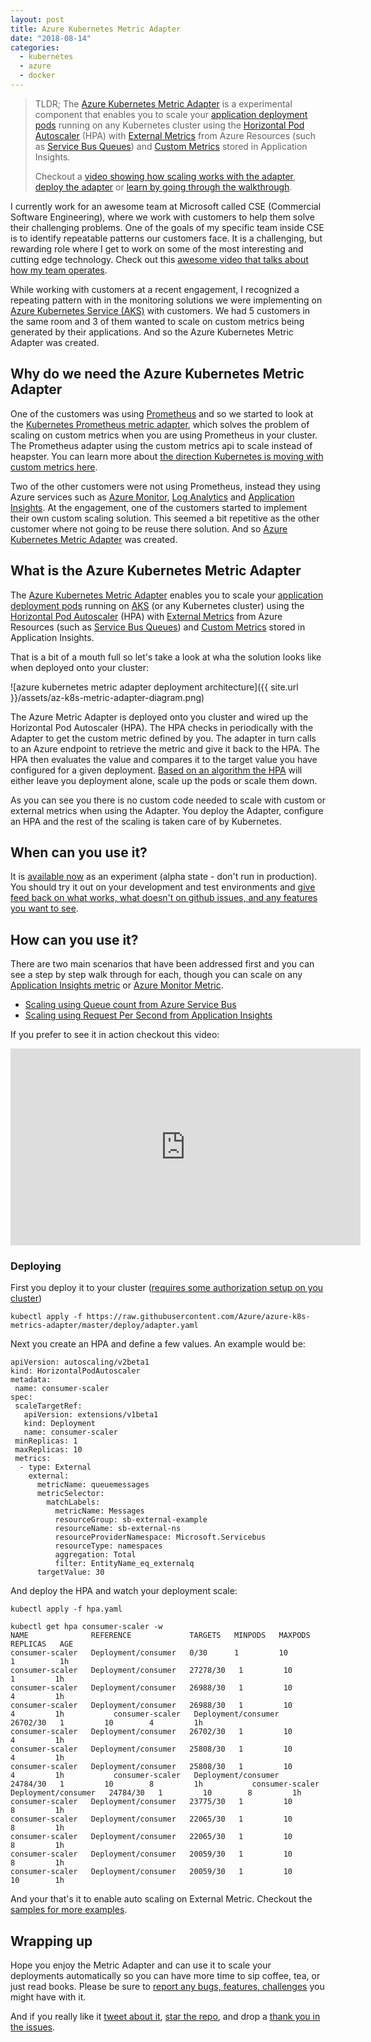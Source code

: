 ```yaml
---
layout: post
title: Azure Kubernetes Metric Adapter
date: "2018-08-14"
categories:
  - kubernetes
  - azure
  - docker
---
```


> TLDR;  The [Azure Kubernetes Metric Adapter](https://github.com/Azure/azure-k8s-metrics-adapter) is a experimental component that enables you to scale your [application deployment pods](https://kubernetes.io/docs/concepts/workloads/controllers/deployment/) running on any Kubernetes cluster using the [Horizontal Pod Autoscaler](https://kubernetes.io/docs/tasks/run-application/horizontal-pod-autoscale/) (HPA) with [External Metrics](#external-metrics) from Azure Resources (such as [Service Bus Queues](https://docs.microsoft.com/en-us/azure/service-bus-messaging/service-bus-dotnet-get-started-with-queues)) and [Custom Metrics](#custom-metrics) stored in Application Insights. 
> 
> Checkout a [video showing how scaling works with the adapter](https://www.youtube.com/watch?v=5pNpzwLLzW4&feature=youtu.be), [deploy the adapter](#deploy) or [learn by going through the walkthrough](samples/servicebus-queue/readme.md).

I currently work for an awesome team at Microsoft called CSE (Commercial Software Engineering), where we work with customers to help them solve their challenging problems.  One of the goals of my specific team inside CSE is to identify repeatable patterns our customers face.  It is a challenging, but rewarding role where I get to work on some of the most interesting and cutting edge technology.  Check out this [awesome video that talks about how my team operates](https://www.youtube.com/watch?v=hkSafeCoXfU&index=2&list=FLwhpLGRGQv1DqAl_bdLX-dQ).

While working with customers at a recent engagement, I recognized a repeating pattern with in the monitoring solutions we were implementing on [Azure Kubernetes Service (AKS)](https://docs.microsoft.com/en-us/azure/aks/) with customers.  We had 5 customers in the same room and 3 of them wanted to scale on custom metrics being generated by their applications. And so the Azure Kubernetes Metric Adapter was created.

## Why do we need the Azure Kubernetes Metric Adapter
One of the customers was using [Prometheus](https://prometheus.io/) and so we started to look at the [Kubernetes Prometheus metric adapter](https://github.com/stefanprodan/k8s-prom-hpa), which solves the problem of scaling on custom metrics when you are using Prometheus in your cluster.  The Prometheus adapter using the custom metrics api to scale instead of heapster.  You can learn more about [the direction Kubernetes is moving with custom metrics here](https://brancz.com/2018/01/05/prometheus-vs-heapster-vs-kubernetes-metrics-apis/).

Two of the other customers were not using Prometheus, instead they using Azure services such as [Azure Monitor](https://docs.microsoft.com/en-us/azure/monitoring-and-diagnostics/monitoring-get-started), [Log Analytics](https://docs.microsoft.com/en-us/azure/log-analytics/) and [Application Insights](https://docs.microsoft.com/en-us/azure/application-insights/).  At the engagement, one of the customers started to implement their own custom scaling solution.  This seemed a bit repetitive as the other customer where not going to be reuse there solution.  And so [Azure Kubernetes Metric Adapter](https://github.com/Azure/azure-k8s-metrics-adapter) was created.

## What is the Azure Kubernetes Metric Adapter
 The [Azure Kubernetes Metric Adapter](https://github.com/Azure/azure-k8s-metrics-adapter) enables you to scale your [application deployment pods](https://kubernetes.io/docs/concepts/workloads/controllers/deployment/) running on [AKS](https://docs.microsoft.com/en-us/azure/aks/) (or any Kubernetes cluster) using the [Horizontal Pod Autoscaler](https://kubernetes.io/docs/tasks/run-application/horizontal-pod-autoscale/) (HPA) with [External Metrics](#external-metrics) from Azure Resources (such as [Service Bus Queues](https://docs.microsoft.com/en-us/azure/service-bus-messaging/service-bus-dotnet-get-started-with-queues)) and [Custom Metrics](#custom-metrics) stored in Application Insights. 

 That is a bit of a mouth full so let's take a look at wha the solution looks like when deployed onto your cluster:

![azure kubernetes metric adapter deployment architecture]({{ site.url }}/assets/az-k8s-metric-adapter-diagram.png)

The Azure Metric Adapter is deployed onto you cluster and wired up the Horizontal Pod Autoscaler (HPA).  The HPA checks in periodically with the Adapter to get the custom metric defined by you.  The adapter in turn calls to an Azure endpoint to retrieve the metric and give it back to the HPA.  The HPA then evaluates the value and compares it to the target value you have configured for a given deployment.  [Based on an algorithm the HPA](https://kubernetes.io/docs/tasks/run-application/horizontal-pod-autoscale/#how-does-the-horizontal-pod-autoscaler-work) will either leave you deployment alone, scale up the pods or scale them down.

As you can see you there is no custom code needed to scale with custom or external metrics when using the Adapter.  You deploy the Adapter, configure an HPA and the rest of the scaling is taken care of by Kubernetes.

## When can you use it?
It is [available now](https://github.com/Azure/azure-k8s-metrics-adapter#deploy) as an experiment (alpha state - don't run in production).  You should try it out on your development and test environments and [give feed back on what works, what doesn't on github issues, and any features you want to see](https://github.com/Azure/azure-k8s-metrics-adapter/issues).

## How can you use it?
There are two main scenarios that have been addressed first and you can see a step by step walk through for each, though you can scale on any [Application Insights metric](https://dev.applicationinsights.io/apiexplorer/metrics) or [Azure Monitor Metric](https://docs.microsoft.com/en-us/azure/monitoring-and-diagnostics/monitoring-supported-metrics).

- [Scaling using Queue count from Azure Service Bus](https://github.com/Azure/azure-k8s-metrics-adapter/tree/master/samples/servicebus-queue) 
- [Scaling using Request Per Second from Application Insights](https://github.com/Azure/azure-k8s-metrics-adapter/tree/master/samples/request-per-second)

If you prefer to see it in action checkout this video:

<iframe width="560" height="315" src="https://www.youtube.com/embed/5pNpzwLLzW4?rel=0" frameborder="0" allow="autoplay; encrypted-media" allowfullscreen></iframe>

### Deploying

First you deploy it to your cluster ([requires some authorization setup on you cluster](https://github.com/Azure/azure-k8s-metrics-adapter#azure-setup))

```
kubectl apply -f https://raw.githubusercontent.com/Azure/azure-k8s-metrics-adapter/master/deploy/adapter.yaml
```

Next you create an HPA and define a few values.  An example would be:

```
apiVersion: autoscaling/v2beta1
kind: HorizontalPodAutoscaler
metadata:
 name: consumer-scaler
spec:
 scaleTargetRef:
   apiVersion: extensions/v1beta1
   kind: Deployment
   name: consumer-scaler
 minReplicas: 1
 maxReplicas: 10
 metrics:
  - type: External
    external:
      metricName: queuemessages
      metricSelector:
        matchLabels:
          metricName: Messages
          resourceGroup: sb-external-example
          resourceName: sb-external-ns
          resourceProviderNamespace: Microsoft.Servicebus
          resourceType: namespaces
          aggregation: Total
          filter: EntityName_eq_externalq
      targetValue: 30
```

And deploy the HPA and watch your deployment scale:

```
kubectl apply -f hpa.yaml

kubectl get hpa consumer-scaler -w
NAME              REFERENCE             TARGETS   MINPODS   MAXPODS   REPLICAS   AGE  
consumer-scaler   Deployment/consumer   0/30      1         10        1          1h   
consumer-scaler   Deployment/consumer   27278/30   1         10        1         1h   
consumer-scaler   Deployment/consumer   26988/30   1         10        4         1h   
consumer-scaler   Deployment/consumer   26988/30   1         10        4         1h           consumer-scaler   Deployment/consumer   26702/30   1         10        4         1h           
consumer-scaler   Deployment/consumer   26702/30   1         10        4         1h           
consumer-scaler   Deployment/consumer   25808/30   1         10        4         1h           
consumer-scaler   Deployment/consumer   25808/30   1         10        4         1h           consumer-scaler   Deployment/consumer   24784/30   1         10        8         1h           consumer-scaler   Deployment/consumer   24784/30   1         10        8         1h          
consumer-scaler   Deployment/consumer   23775/30   1         10        8         1h           
consumer-scaler   Deployment/consumer   22065/30   1         10        8         1h           
consumer-scaler   Deployment/consumer   22065/30   1         10        8         1h           
consumer-scaler   Deployment/consumer   20059/30   1         10        8         1h           
consumer-scaler   Deployment/consumer   20059/30   1         10        10        1h
```

And your that's it to enable auto scaling on External Metric. Checkout the [samples for more examples](https://github.com/Azure/azure-k8s-metrics-adapter/tree/master/samples).

## Wrapping up
Hope you enjoy the Metric Adapter and can use it to scale your deployments automatically so you can have more time to sip coffee, tea, or just read books.  Please be sure to [report any bugs, features, challenges](https://github.com/Azure/azure-k8s-metrics-adapter/issues) you might have with it.  

And if you really like it <a href="https://twitter.com/share?ref_src=twsrc%5Etfw" data-text="I started using the #Azure #K8s Metric Adapter to autoscale my kubernetes deployments so I can read more :-) @aspnewilder" data-url="https://github.com/Azure/azure-k8s-metrics-adapter" data-show-count="false">tweet about it</a><script async src="https://platform.twitter.com/widgets.js" charset="utf-8"></script>, [star the repo](https://github.com/Azure/azure-k8s-metrics-adapter), and drop a [thank you in the issues](https://github.com/Azure/azure-k8s-metrics-adapter/issues).






